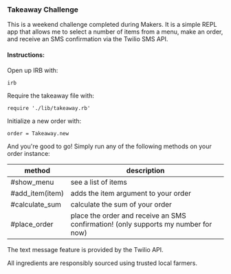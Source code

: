 ### Takeaway Challenge

This is a weekend challenge completed during Makers. It is a simple REPL app that allows me to select a number of items from a menu, make an order, and receive an SMS confirmation via the Twilio SMS API. 

#### Instructions:

Open up IRB with:

`
irb
`

Require the takeaway file with:

`
require './lib/takeaway.rb'
`

Initialize a new order with:

`
order = Takeaway.new
`

And you're good to go! Simply run any of the following methods on your order instance:

|method|description|
|------|-----------|
|#show_menu|see a list of items|
|#add_item(item)|adds the item argument to your order|
|#calculate_sum|calculate the sum of your order|
|#place_order|place the order and receive an SMS confirmation! (only supports my number for now)|

The text message feature is provided by the Twilio API.

All ingredients are responsibly sourced using trusted local farmers.
